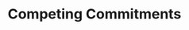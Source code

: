 ---
title: "Competing Commitments"
tags:
- Psychology
- Coaching
- Coaching Method
- first-draft
---